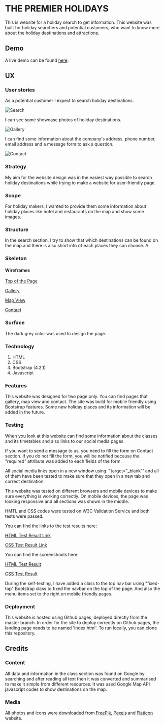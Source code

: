# THE PREMIER HOLIDAYS 

This is website for a holiday search to get information. This website was built for holiday searchers and potential customers, who want to know more about the holiday destinations and attractions.


## Demo
A live demo can be found [here](https://ayhanuzumcu.github.io/milestone-project-2/).

## UX

### User stories

As a potential customer I expect to search holiday destinations.

![Search](https://ayhanuzumcu.github.io/milestone-project-2/images/top.jpg "Holiday Search")

I can see some showcase photos of holiday destinations.

![Gallery](https://ayhanuzumcu.github.io/milestone-project-2/images/gallery.jpg "Gallery")

I can find some information about the company's address, phone number, email address and a message form to ask a question.

![Contact](https://ayhanuzumcu.github.io/milestone-project-2/images/contact.jpg "Contact")


### Strategy
My aim for the website design was in the easiest way possible to search holiday destinations while trying to make a website for user-friendly page.

### Scope
For holiday makers, I wanted to provide them some information about holiday places like hotel and restaurants on the map and show some images.

### Structure
In the search section, I try to show that which destinations can be found on the map and there is also short info of each places they can choose. A

### Skeleton
#### Wireframes

[Top of the Page](https://ayhanuzumcu.github.io/milestone-project-2/wireframes/top_page.png)

[Gallery](https://ayhanuzumcu.github.io/milestone-project-2/wireframes/gallery.png)

[Map View](https://ayhanuzumcu.github.io/milestone-project-2/wireframes/mapView.png)

[Contact](https://ayhanuzumcu.github.io/milestone-project-2/wireframes/contact.png)

### Surface

The dark grey color was used to design the page.

### Technology

1. HTML
2. CSS
3. Bootstrap (4.2.1)
4. Javascript


### Features
This website was designed for two page only. You can find pages that gallery, map view and contact. The site was build for mobile friendly using Bootstrap features. Some new holiday places and its information will be added in the future.


### Testing
When you look at this website can find some information about the classes and its timetables and also links to our social media pages.

If you want to send a message to us, you need to fill the form on Contact section. If you do not fill the form, you will be notified because the "required" attribute was added to each fields of the form.

All social media links open in a new window using '"target="_blank"' and all of them have been tested to make sure that they open in a new tab and correct destination.

This website was tested on different browsers and mobile devices to make sure everything is working correctly. On mobile devices, the page was looking responsive and all sections was shown in the middle.

HMTL and CSS codes were tested on W3C Validation Service and both tests were passed.

You can find the links to the test results here:

[HTML Test Result Link](https://validator.w3.org/nu/?doc=https%3A%2F%2Fayhanuzumcu.github.io%2Fmilestone-project-2%2Findex.html)

[CSS Test Result Link](https://jigsaw.w3.org/css-validator/validator?uri=https%3A%2F%2Fayhanuzumcu.github.io%2Fmilestone-project-2%2F&profile=css3svg&usermedium=all&warning=1&vextwarning=&lang=en)

You can find the screenshoots here:

[HTML Test Result](https://ayhanuzumcu.github.io/milestone-project-2/w3c-validation/HTML.jpg)

[CSS Test Result](https://ayhanuzumcu.github.io/milestone-project-2/w3c-validation/CSS.jpg)

During the self-testing, I have added a class to the top nav bar using "fixed-top" Bootstrap class to fixed the navbar on the top of the page. And also the menu items set to the right on mobile friendly pages.


### Deployment
This website is hosted using Github pages, deployed directly from the master branch. In order for the site to deploy correctly on Github pages, the landing page needs to be named 'index.html'.
To run locally, you can clone this repository.


## Credits

### Content
All data and information in the class section was found on Google by searching and after reading all text then it was converted and summarised to make it simple from different resources. It was used Google Map API javascript codes to show destinations on the map. 

### Media

All photos and icons were downloaded from [FreePik](https://www.freepik.com/), [Pexels](https://www.pexels.com/)  and [Flaticon](https://www.flaticon.com/) website.